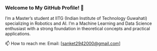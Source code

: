 

<!--
**Sanket-Kathrotiya/Sanket-Kathrotiya** is a ✨ _special_ ✨ repository because its `README.md` (this file) appears on your GitHub profile.

Here are some ideas to get you started:

- 🔭 I’m currently working on ...
- 🌱 I’m currently learning Data s
- 👯 I’m looking to collaborate on ...
- 🤔 I’m looking for help with ...
- 💬 Ask me about ...
- 📫 How to reach me: ...
- 😄 Pronouns: ...
- ⚡ Fun fact: ...
-->

### Welcome to My GitHub Profile! 👋

I’m a Master’s student at IITG (Indian Institute of Technology Guwahati) specializing in Robotics and AI. 
I’m a Machine Learning and Data Science enthusiast with a strong foundation in theoretical concepts and practical applications. 

📫 How to reach me:
Email: [sanket2942000@gmail.com]
